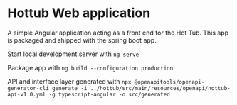 # Hottub Web application

A simple Angular application acting as a front end for the Hot Tub.
This app is packaged and shipped with the spring boot app.

Start local development server with `ng serve`

Package app with `ng build --configuration production`

API and interface layer generated with `npx @openapitools/openapi-generator-cli generate -i ../hottub/src/main/resources/openapi/hottub-api-v1.0.yml -g typescript-angular -o src/generated`
